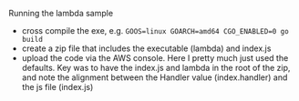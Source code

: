 Running the lambda sample

* cross compile the exe, e.g. `GOOS=linux GOARCH=amd64 CGO_ENABLED=0 go build`
* create a zip file that includes the executable (lambda) and index.js
* upload the code via the AWS console. Here I pretty much just used the defaults. Key was to have the index.js and lambda
in the root of the zip, and note the alignment between the Handler value (index.handler) and the js file (index.js)